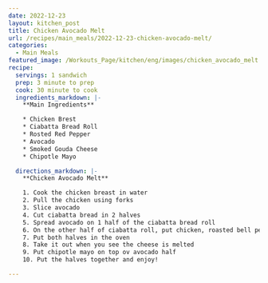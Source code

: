 ```yaml
---
date: 2022-12-23
layout: kitchen_post
title: Chicken Avocado Melt
url: /recipes/main_meals/2022-12-23-chicken-avocado-melt/
categories:
  - Main Meals
featured_image: /Workouts_Page/kitchen/eng/images/chicken_avocado_melt.png
recipe:
  servings: 1 sandwich
  prep: 3 minute to prep
  cook: 30 minute to cook
  ingredients_markdown: |-
    **Main Ingredients**

    * Chicken Brest
    * Ciabatta Bread Roll
    * Rosted Red Pepper
    * Avocado
    * Smoked Gouda Cheese
    * Chipotle Mayo

  directions_markdown: |-
    **Chicken Avocado Melt**

    1. Cook the chicken breast in water
    2. Pull the chicken using forks
    3. Slice avocado
    4. Cut ciabatta bread in 2 halves
    5. Spread avocado on 1 half of the ciabatta bread roll
    6. On the other half of ciabatta roll, put chicken, roasted bell peppers, and cheese
    7. Put both halves in the oven
    8. Take it out when you see the cheese is melted
    9. Put chipotle mayo on top ov avocado half
    10. Put the halves together and enjoy!

---
```


<!-- ![Meals](/treat-jekyll-template/images/chicken_avocado_melt.png) -->
